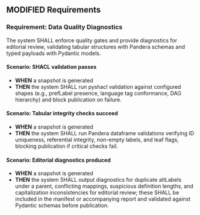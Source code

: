 ## MODIFIED Requirements

### Requirement: Data Quality Diagnostics

The system SHALL enforce quality gates and provide diagnostics for editorial review, validating tabular structures with Pandera schemas and typed payloads with Pydantic models.

#### Scenario: SHACL validation passes

- **WHEN** a snapshot is generated
- **THEN** the system SHALL run pyshacl validation against configured shapes (e.g., prefLabel presence, language tag conformance, DAG hierarchy) and block publication on failure.

#### Scenario: Tabular integrity checks succeed

- **WHEN** a snapshot is generated
- **THEN** the system SHALL run Pandera dataframe validations verifying ID uniqueness, referential integrity, non-empty labels, and leaf flags, blocking publication if critical checks fail.

#### Scenario: Editorial diagnostics produced

- **WHEN** a snapshot is generated
- **THEN** the system SHALL output diagnostics for duplicate altLabels under a parent, conflicting mappings, suspicious definition lengths, and capitalization inconsistencies for editorial review; these SHALL be included in the manifest or accompanying report and validated against Pydantic schemas before publication.
